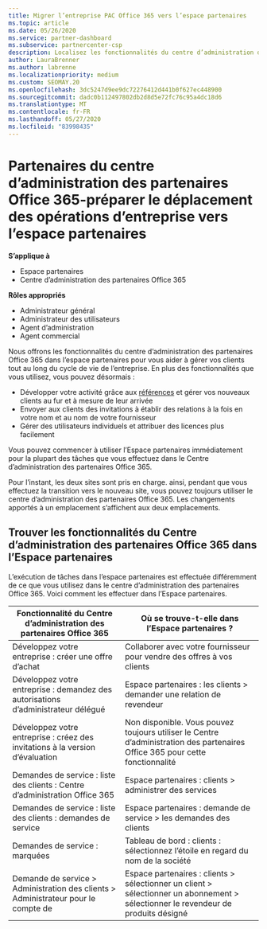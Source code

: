 ```yaml
---
title: Migrer l’entreprise PAC Office 365 vers l’espace partenaires
ms.topic: article
ms.date: 05/26/2020
ms.service: partner-dashboard
ms.subservice: partnercenter-csp
description: Localisez les fonctionnalités du centre d’administration des partenaires (PAC) Office 365, telles que la génération de vos demandes commerciales et de services, après la migration vers l’espace partenaires.
author: LauraBrenner
ms.author: labrenne
ms.localizationpriority: medium
ms.custom: SEOMAY.20
ms.openlocfilehash: 3dc5247d9ee9dc72276412d441b0f627ec448900
ms.sourcegitcommit: dadc0b112497802db2d8d5e72fc76c95a4dc18d6
ms.translationtype: MT
ms.contentlocale: fr-FR
ms.lasthandoff: 05/27/2020
ms.locfileid: "83998435"
---
```

# <a name="office-365-partner-admin-center-partners---get-ready-to-move-business-operations-to-partner-center"></a>Partenaires du centre d’administration des partenaires Office 365-préparer le déplacement des opérations d’entreprise vers l’espace partenaires

**S’applique à** 

- Espace partenaires
- Centre d’administration des partenaires Office 365

**Rôles appropriés**

- Administrateur général
- Administrateur des utilisateurs
- Agent d’administration
- Agent commercial

Nous offrons les fonctionnalités du centre d’administration des partenaires Office 365 dans l’espace partenaires pour vous aider à gérer vos clients tout au long du cycle de vie de l’entreprise. En plus des fonctionnalités que vous utilisez, vous pouvez désormais :

- Développer votre activité grâce aux [références](referrals.md) et gérer vos nouveaux clients au fur et à mesure de leur arrivée
- Envoyer aux clients des invitations à établir des relations à la fois en votre nom et au nom de votre fournisseur
- Gérer des utilisateurs individuels et attribuer des licences plus facilement

Vous pouvez commencer à utiliser l’Espace partenaires immédiatement pour la plupart des tâches que vous effectuez dans le Centre d’administration des partenaires Office 365. 

Pour l’instant, les deux sites sont pris en charge. ainsi, pendant que vous effectuez la transition vers le nouveau site, vous pouvez toujours utiliser le centre d’administration des partenaires Office 365. Les changements apportés à un emplacement s’affichent aux deux emplacements.

## <a name="find-office-365-partner-admin-center-features-in-partner-center"></a>Trouver les fonctionnalités du Centre d’administration des partenaires Office 365 dans l’Espace partenaires

L’exécution de tâches dans l’espace partenaires est effectuée différemment de ce que vous utilisez dans le centre d’administration des partenaires Office 365. Voici comment les effectuer dans l’Espace partenaires.

| Fonctionnalité du Centre d’administration des partenaires Office 365                       | Où se trouve-t-elle dans l’Espace partenaires ? | 
|   -----------------------------------------------  | -------------- |
| Développez votre entreprise : créer une offre d’achat | Collaborer avec votre fournisseur pour vendre des offres à vos clients |
| Développez votre entreprise : demandez des autorisations d’administrateur délégué | Espace partenaires : les clients > demander une relation de revendeur |
| Développez votre entreprise : créez des invitations à la version d’évaluation | Non disponible. Vous pouvez toujours utiliser le Centre d’administration des partenaires Office 365 pour cette fonctionnalité |
| Demandes de service : liste des clients : Centre d’administration Office 365 | Espace partenaires : clients > administrer des services |
| Demandes de service : liste des clients : demandes de service | Espace partenaires : demande de service > les demandes des clients |
| Demandes de service : marquées | Tableau de bord : clients : sélectionnez l’étoile en regard du nom de la société |
| Demande de service > Administration des clients > Administrateur pour le compte de | Espace partenaires : clients > sélectionner un client > sélectionner un abonnement > sélectionner le revendeur de produits désigné |

